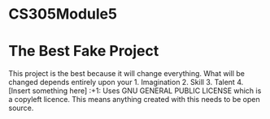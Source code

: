# CS305Module5
<h1>The Best Fake Project</h1>
This project is the best because it will change everything.
What will be changed depends entirely upon your
1. Imagination
2. Skill
3. Talent
4. [Insert something here]
:+1:
Uses GNU GENERAL PUBLIC LICENSE which is a copyleft licence. This means anything created with this needs to be open source.
